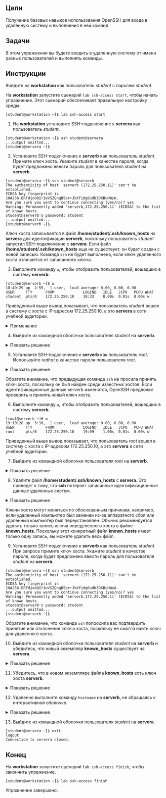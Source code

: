 ## Цели

Получение базовых навыков использования OpenSSH для входа в удалённую систему и выполнения в ней команд

## Задачи

В этом упражнении вы будете входить в удаленную систему от имени разных пользователей и выполнять команды.

## Инструкции

Войдите на **workstation** как пользователь *student* с паролем *student*.

На **workstation** запустите сценарий `lab ssh-access start`, чтобы начать упражнение. Этот сценарий обеспечивает правильную настройку среды.

```
[student@workstation ~]$ lab ssh-access start
```

1.	На **workstation** установите SSH-подключение к **servera** как пользователь *student*.

  ```
  [student@workstation ~]$ ssh student@servera
  ...output omitted...
  [student@servera ~]$ 
  ```

2.	Установите SSH-подключение к **serverb** как пользователь *student*. Примите ключ хоста. Укажите *student* в качестве пароля, когда будет предложено ввести пароль для пользователя *student* на **serverb**.

  ```
  [student@servera ~]$ ssh student@serverb
  The authenticity of host 'serverb (172.25.250.11)' can't be established.
  ECDSA key fingerprint is SHA256:ERTdjooOIrIwVSZQnqD5or+JbXfidg0udb3DXBuHWzA.
  Are you sure you want to continue connecting (yes/no)? yes
  Warning: Permanently added 'serverb,172.25.250.11' (ECDSA) to the list of known hosts.
  student@serverb's password: student
  ...output omitted...
  [student@serverb ~]$ 
  ```

  Ключ хоста записывается в файл **/home/student/.ssh/known_hosts** на **servera** для идентификации **serverb**, поскольку пользователь *student* запустил SSH-подключение с **servera**. Если файл **/home/student/.ssh/known_hosts** еще не существует, он будет создан с новой записью. Команда `ssh` не будет выполнена, если ключ удаленного хоста отличается от записанного ключа.

3.	Выполните команду `w`, чтобы отобразить пользователей, вошедших в систему **serverb**.

  ```
  [student@serverb ~]$ w
  18:49:29 up  2:55,  1 user,  load average: 0.00, 0.00, 0.00
  USER     TTY      FROM             LOGIN@   IDLE   JCPU   PCPU WHAT
  student  pts/0    172.25.250.10    18:33    0.00s  0.01s  0.00s w
  ```

  Приведенный выше вывод показывает, что пользователь *student* вошел в систему с хоста с IP-адресом 172.25.250.10, а это **servera** в сети учебной аудитории.

  <details>
  <summary>Примечание</summary>

  IP-адрес системы идентифицирует ее в сети. Вы узнаете об IP-адресах в следующей главе.
  </details>

4.	Выйдите из командной оболочки пользователя *student* на **serverb**.

  <details>
  <summary>Показать решение</summary>

  ```
  [student@serverb ~]$ exit
  logout
  Connection to serverb closed.
  [student@servera ~]$ 
  ```
  </details>

5.	Установите SSH-подключение к **serverb** как пользователь *root*. Используйте *redhat* в качестве пароля пользователя *root*.

  <details>
  <summary>Показать решение</summary>

  ```
  [student@servera ~]$ ssh root@serverb
  root@serverb's password: redhat
  ...output omitted...
  [root@serverb ~]# 
  ```
  </details>

  Обратите внимание, что предыдущая команда `ssh` не просила принять ключ хоста, поскольку он был найден среди известных хостов. Если идентификационные данные serverb изменятся, OpenSSH предложит проверить и принять новый ключ хоста.
  

6.	Выполните команду `w`, чтобы отобразить пользователей, вошедших в систему **serverb**.

  ```
  [root@serverb ~]# w
  19:10:28 up  3:16,  1 user,  load average: 0.00, 0.00, 0.00
  USER     TTY      FROM             LOGIN@   IDLE   JCPU   PCPU WHAT
  root     pts/0    172.25.250.10    19:09    1.00s  0.01s  0.00s w
  ```

  Приведенный выше вывод показывает, что пользователь *root* вошел в систему с хоста с IP-адресом 172.25.250.10, а это **servera** в сети учебной аудитории.

7.	Выйдите из командной оболочки пользователя *root* на **serverb**.

  <details>
  <summary>Показать решение</summary>

  ```
  [root@serverb ~]# exit
  logout
  Connection to serverb closed.
  [student@servera ~]$ 
  ```
  </details>

8.	Удалите файл **/home/student/.ssh/known_hosts** с **servera**. Это приведет к тому, что **ssh** потеряет записанные идентификационные данные удаленных систем.

  <details>
  <summary>Показать решение</summary>

  ```
  [student@servera ~]$ rm /home/student/.ssh/known_hosts
  ```
  </details>

  Ключи хоста могут меняться по обоснованным причинам, например, если удаленный компьютер был заменен из-за аппаратного сбоя или удаленный компьютер был переустановлен. Обычно рекомендуется удалять только запись ключа определенного хоста в файле **known_hosts**. Поскольку этот конкретный файл **known_hosts** имеет только одну запись, вы можете удалить весь файл.

9.	Установите SSH-подключение к **serverb** как пользователь *student*. При запросе примите ключ хоста. Укажите *student* в качестве пароля, когда будет предложено ввести пароль для пользователя *student* на **serverb**.

  ```
  [student@servera ~]$ ssh student@serverb
  The authenticity of host 'serverb (172.25.250.11)' can't be established.
  ECDSA key fingerprint is SHA256:ERTdjooOIrIwVSZQnqD5or+JbXfidg0udb3DXBuHWzA.
  Are you sure you want to continue connecting (yes/no)? yes
  Warning: Permanently added 'serverb,172.25.250.11' (ECDSA) to the list of known hosts.
  student@serverb's password: student
  ...output omitted...
  [student@serverb ~]$ 
  ```

  Обратите внимание, что команда `ssh` попросила вас подтвердить принятие или отклонение ключа хоста, поскольку не смогла найти ключ для удаленного хоста.

10.	Выйдите из командной оболочки пользователя *student* на **serverb** и убедитесь, что новый экземпляр **known_hosts** существует на **servera**.

  <details>
  <summary>Показать решение</summary>

  ```
  [student@serverb ~]$ exit
  logout
  Connection to serverb closed.
  [student@servera ~]$ ls -l /home/student/.ssh/known_hosts
  -rw-r--r--. 1 student student 183 Feb  1 20:26 /home/student/.ssh/known_hosts
  ```
  </details>

11.	Убедитесь, что в новом экземпляре файла **known_hosts** есть ключ хоста **serverb**.

  <details>
  <summary>Показать решение</summary>

  ```
  [student@servera ~]$ cat /home/student/.ssh/known_hosts
  serverb,172.25.250.11 ecdsa-sha2-nistp256 AAAAE2VjZHNhLXNoYTItbmlzdHAyNTYAAAAIbmlzdHAyNTYAAABBBI9LEYEhwmU1rNqnbBPukH2Ba0/QBAu9WbS4m03B3MIhhXWKFFNa/UlNjY8NDpEM+hkJe/GmnkcEYMLbCfd9nMA=
  ```

  Фактический вывод может отличаться.
  </details>

12.	Удаленно выполните команду `hostname` на **serverb**, не обращаясь к интерактивной оболочке.

  <details>
  <summary>Показать решение</summary>

  ```
  [student@servera ~]$ ssh student@serverb hostname
  student@serverb's password: student
  serverb.lab.example.com
  ```

  Предыдущая команда отображала полное имя хоста удаленной системы **serverb**.
  </details>

13.	Выйдите из командной оболочки пользователя *student* на **servera**.

  ```
  [student@servera ~]$ exit
  logout
  Connection to servera closed.
  ```

## Конец

На **workstation** запустите сценарий `lab ssh-access finish`, чтобы закончить упражнение.

```
[student@workstation ~]$ lab ssh-access finish
```

Упражнение завершено.


